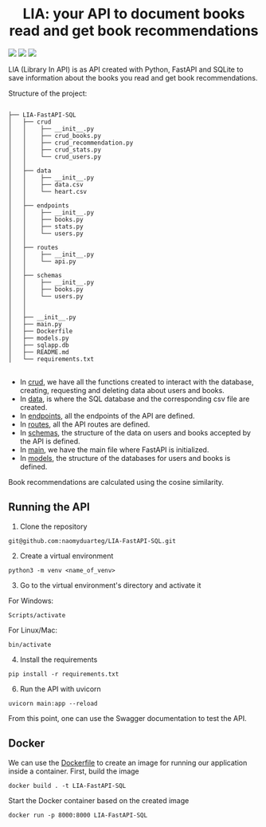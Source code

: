 <h1 align='center'> LIA: your API to document books read and get book recommendations </h1>

<img src="https://img.shields.io/badge/Python-14354C?style=for-the-badge&logo=python&logoColor=white"/> <img src="https://img.shields.io/badge/fastapi-109989?style=for-the-badge&logo=FASTAPI&logoColor=white"/> <img src="https://img.shields.io/badge/Docker-2CA5E0?style=for-the-badge&logo=docker&logoColor=white"/>

LIA (Library In API) is as API created with Python, FastAPI and SQLite to save information about the books you read and get book recommendations.

Structure of the project:

<pre>
<code>
├── LIA-FastAPI-SQL
│   ├── crud
│   │    ├── __init__.py
│   │    ├── crud_books.py
│   │    ├── crud_recommendation.py
│   │    ├── crud_stats.py
│   │    └── crud_users.py
│   │        
│   ├── data   
│   │    ├── __init__.py
│   │    ├── data.csv
│   │    └── heart.csv     
│   │    
│   ├── endpoints
│   │    ├── __init__.py
│   │    ├── books.py
│   │    ├── stats.py
│   │    └── users.py   
│   │        
│   ├── routes  
│   │    ├── __init__.py
│   │    └── api.py         
│   │   
│   ├── schemas 
│   │    ├── __init__.py
│   │    ├── books.py
│   │    └── users.py  
│   │
│   │ 
│   ├── __init__.py
│   ├── main.py
│   ├── Dockerfile
│   ├── models.py
│   ├── sqlapp.db
│   ├── README.md
│   └── requirements.txt
</code>
</pre>

- In <a href="https://github.com/naomyduarteg/LIA-FastAPI-SQL/tree/main/crud">crud</a>, we have all the functions created to interact with the database, creating, requesting and deleting data about users and books. 
- In <a href="https://github.com/naomyduarteg/LIA-FastAPI-SQL/tree/main/data">data</a>, is where the SQL database and the corresponding csv file are created.
- In <a href="https://github.com/naomyduarteg/LIA-FastAPI-SQL/tree/main/endpoints">endpoints</a>, all the endpoints of the API are defined.
- In <a href="https://github.com/naomyduarteg/LIA-FastAPI-SQL/tree/main/routes">routes</a>, all the API routes are defined.
- In <a href="https://github.com/naomyduarteg/LIA-FastAPI-SQL/tree/main/schemas">schemas</a>, the structure of the data on users and books accepted by the API is defined. 
- In <a href="https://github.com/naomyduarteg/LIA-FastAPI-SQL/blob/main/main.py">main</a>, we have the main file where FastAPI is initialized.
- In <a href="https://github.com/naomyduarteg/LIA-FastAPI-SQL/blob/main/models.py">models</a>, the structure of the databases for users and books is defined.

Book recommendations are calculated using the cosine similarity. 

## Running the API

1. Clone the repository

```
git@github.com:naomyduarteg/LIA-FastAPI-SQL.git
```
2. Create a virtual environment

```
python3 -m venv <name_of_venv>
```
3. Go to the virtual environment's directory and activate it

For Windows:
```
Scripts/activate
```
For Linux/Mac:
```
bin/activate
```
4. Install the requirements

```
pip install -r requirements.txt
```

6. Run the API with uvicorn

```
uvicorn main:app --reload
```

From this point, one can use the Swagger documentation to test the API. 

## Docker 
We can use the <a href="https://github.com/naomyduarteg/LIA-FastAPI-SQL/blob/main/Dockerfile">Dockerfile</a> to create an image for running our application inside a container. 
First, build the image

```
docker build . -t LIA-FastAPI-SQL
```
Start the Docker container based on the created image

```
docker run -p 8000:8000 LIA-FastAPI-SQL
```

